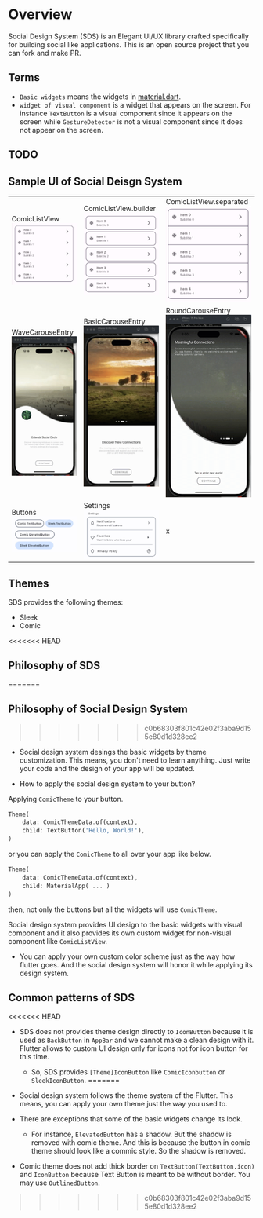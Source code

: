 # Overview

Social Design System (SDS) is an Elegant UI/UX library crafted specifically for building social like applications. This is an open source project that you can fork and make PR.

## Terms

- `Basic widgets` means the widgets in [material.dart](https://github.com/flutter/flutter/blob/master/packages/flutter/lib/material.dart).
- `widget of visual component` is a widget that appears on the screen. For instance `TextButton` is a visual component since it appears on the screen while `GestureDetector` is not a visual component since it does not appear on the screen.


## TODO

## Sample UI of Social Deisgn System

<!-- prettier-ignore -->
|      |           |         |
| -------------------------- | --------------------- | --------------------------- |
| ComicListView![ComicListView](./images/comic_list_view.jpg) | ComicListView.builder ![ComicListView.builder](./images/comic_list_view_builder.jpg) | ComicListView.separated ![ComicListView.separated](./images/comic_list_view_separated.jpg) |
|WaveCarouseEntry ![WaveCarouseEntry](./images/wave_carousel_entry.gif)|BasicCarouseEntry ![BasicCarouseEntry](./images/basic_carousel_entry.gif)|RoundCarouseEntry ![RoundCarouseEntry](./images/round_carousel_entry.gif)|
| Buttons ![Buttons](./images/buttons.jpg) |Settings ![Settings](./images/settings.jpg) | x |

## Themes

SDS provides the following themes:

- Sleek
- Comic

<<<<<<< HEAD
## Philosophy of SDS
=======


## Philosophy of Social Design System
>>>>>>> c0b68303f801c42e02f3aba9d155e80d1d328ee2

- Social design system desings the basic widgets by theme customization. This means, you don't need to learn anything. Just write your code and the design of your app will be updated.

- How to apply the social design system to your button?

Applying `ComicTheme` to your button.

```dart
Theme(
    data: ComicThemeData.of(context),
    child: TextButton('Hello, World!'),
)
```

or you can apply the `ComicTheme` to all over your app like below.

```dart
Theme(
    data: ComicThemeData.of(context),
    child: MaterialApp( ... )
)
```

then, not only the buttons but all the widgets will use `ComicTheme`.

Social design system provides UI design to the basic widgets with visual component and it also provides its own custom widget for non-visual component like `ComicListView`.

- You can apply your own custom color scheme just as the way how flutter goes. And the social design system will honor it while applying its design system.


## Common patterns of SDS

<<<<<<< HEAD
- SDS does not provides theme design directly to `IconButton` because it is used as `BackButton` in `AppBar` and we cannot make a clean design with it. Flutter allows to custom UI design only for icons not for icon button for this time.
    - So, SDS provides `[Theme]IconButton` like `ComicIconbutton` or `SleekIconButton`.
=======

- Social design system follows the theme system of the Flutter. This means, you can apply your own theme just the way you used to.

- There are exceptions that some of the basic widgets change its look.
    - For instance, `ElevatedButton` has a shadow. But the shadow is removed with comic theme. And this is because the button in comic theme should look like a commic style. So the shadow is removed.

- Comic theme does not add thick border on `TextButton(TextButton.icon)` and `IconButton` because Text Button is meant to be without border. You may use `OutlinedButton`.



>>>>>>> c0b68303f801c42e02f3aba9d155e80d1d328ee2
